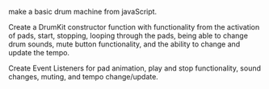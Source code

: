 make a basic drum machine from javaScript.

Create a DrumKit constructor function with functionality from the activation of pads, start, stopping, looping through the pads, being able to change drum sounds, mute button functionality, and the ability to change and update the tempo. 

Create Event Listeners for pad animation, play and stop functionality, sound changes, muting, and tempo change/update.


